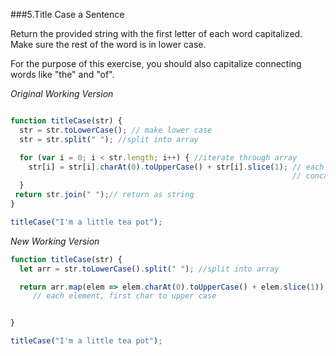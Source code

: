 ###5.Title Case a Sentence

Return the provided string with the first letter of each word capitalized. Make sure the rest of the word is in lower case.

For the purpose of this exercise, you should also capitalize connecting words like "the" and "of".

*Original Working Version*

```JavaScript

function titleCase(str) {
  str = str.toLowerCase(); // make lower case
  str = str.split(" "); //split into array

  for (var i = 0; i < str.length; i++) { //iterate through array
    str[i] = str[i].charAt(0).toUpperCase() + str[i].slice(1); // each element, first char to upper case
                                                               // concat the rest of word, move to next elem
  }
 return str.join(" ");// return as string
}

titleCase("I'm a little tea pot");
```

*New Working Version*

```JavaScript
function titleCase(str) {
  let arr = str.toLowerCase().split(" "); //split into array

  return arr.map(elem => elem.charAt(0).toUpperCase() + elem.slice(1)).join(" ");
     // each element, first char to upper case


}

titleCase("I'm a little tea pot");
```
